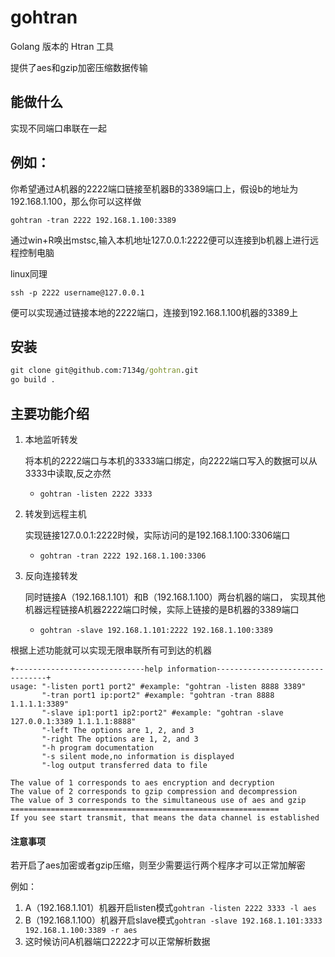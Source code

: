# gohtran
Golang 版本的 Htran 工具

提供了aes和gzip加密压缩数据传输

## 能做什么
实现不同端口串联在一起

## 例如：
你希望通过A机器的2222端口链接至机器B的3389端口上，假设b的地址为192.168.1.100，那么你可以这样做

`gohtran -tran 2222 192.168.1.100:3389`

通过win+R唤出mstsc,输入本机地址127.0.0.1:2222便可以连接到b机器上进行远程控制电脑

linux同理

`ssh -p 2222 username@127.0.0.1`

便可以实现通过链接本地的2222端口，连接到192.168.1.100机器的3389上

## 安装
```bat
git clone git@github.com:7134g/gohtran.git
go build .
```

## 主要功能介绍
1. 本地监听转发

   将本机的2222端口与本机的3333端口绑定，向2222端口写入的数据可以从3333中读取,反之亦然
   - `gohtran -listen 2222 3333`
2. 转发到远程主机

   实现链接127.0.0.1:2222时候，实际访问的是192.168.1.100:3306端口
   - `gohtran -tran 2222 192.168.1.100:3306`
3. 反向连接转发

   同时链接A（192.168.1.101）和B（192.168.1.100）两台机器的端口，
   实现其他机器远程链接A机器2222端口时候，实际上链接的是B机器的3389端口
   - `gohtran -slave 192.168.1.101:2222 192.168.1.100:3389`


根据上述功能就可以实现无限串联所有可到达的机器
```text
+-----------------------------help information--------------------------------+
usage: "-listen port1 port2" #example: "gohtran -listen 8888 3389"
       "-tran port1 ip:port2" #example: "gohtran -tran 8888 1.1.1.1:3389"
       "-slave ip1:port1 ip2:port2" #example: "gohtran -slave 127.0.0.1:3389 1.1.1.1:8888"
       "-left The options are 1, 2, and 3
       "-right The options are 1, 2, and 3
       "-h program documentation
       "-s silent mode,no information is displayed
       "-log output transferred data to file
       
The value of 1 corresponds to aes encryption and decryption
The value of 2 corresponds to gzip compression and decompression
The value of 3 corresponds to the simultaneous use of aes and gzip
============================================================
If you see start transmit, that means the data channel is established
```

#### 注意事项
若开启了aes加密或者gzip压缩，则至少需要运行两个程序才可以正常加解密

例如：
   1. A（192.168.1.101）机器开启listen模式`gohtran -listen 2222 3333 -l aes`
   2. B（192.168.1.100）机器开启slave模式`gohtran -slave 192.168.1.101:3333 192.168.1.100:3389 -r aes`
   3. 这时候访问A机器端口2222才可以正常解析数据
   
